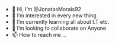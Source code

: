 - 👋 Hi, I’m @JonatasMorais92
- 👀 I’m interested in every new thing
- 🌱 I’m currently learning all about I.T etc.
- 💞️ I’m looking to collaborate on Anyone
- 📫 How to reach me ...

<!---
JonatasMorais92/JonatasMorais92 is a ✨ special ✨ repository because its `README.md` (this file) appears on your GitHub profile.
You can click the Preview link to take a look at your changes.
--->
